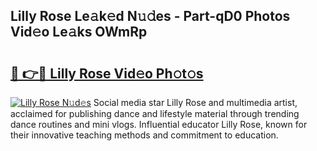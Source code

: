 ## Lilly Rose Le𝚊k𝚎d N𝚞𝚍es - Part-qD0 Photos Vid𝚎o Le𝚊ks OWmRp

# <h2><a href="http://fbdio6b.evod.top/?m=Lilly+Rose">🔗 👉🔴 Lilly Rose Vid𝚎o Ph𝚘t𝚘s</a></h2>

[![Lilly Rose N𝚞d𝚎s](https://i.imgur.com/8V9OHl7.gif)](http://fbdio6b.evod.top/?m=Lilly+Rose)
Social media star Lilly Rose and multimedia artist, acclaimed for publishing dance and lifestyle material through trending dance routines and mini vlogs. Influential educator Lilly Rose, known for their innovative teaching methods and commitment to education. 

